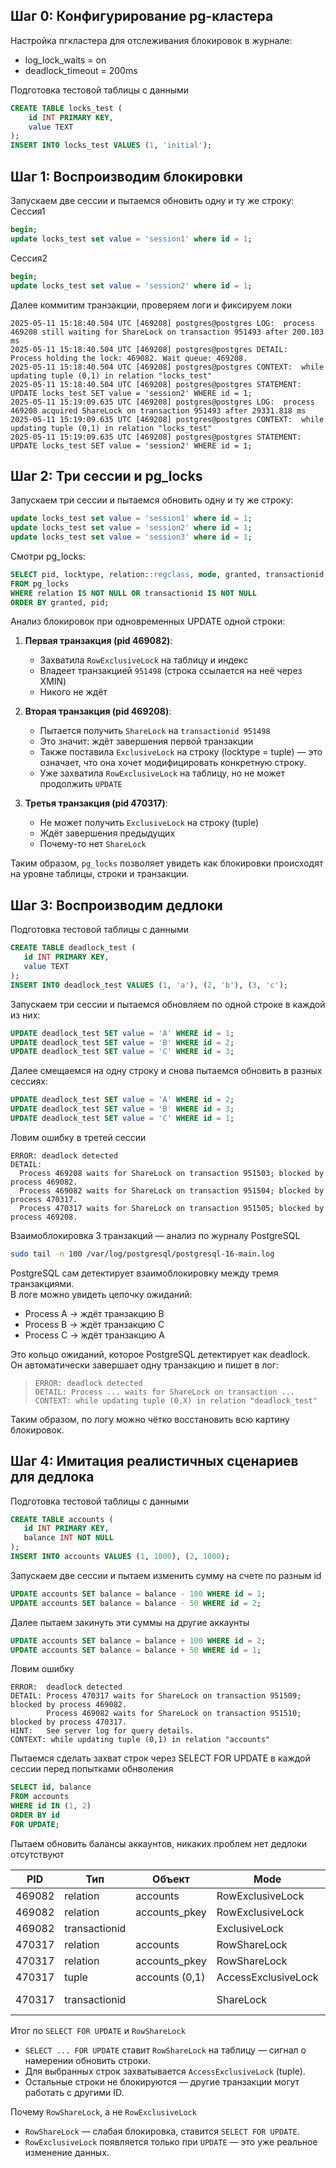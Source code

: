 ## Шаг 0: Конфигурирование pg-кластера
Настройка пгкластера для отслеживания блокировок в журнале:
- log_lock_waits = on
- deadlock_timeout = 200ms

Подготовка тестовой таблицы с данными
```sql
CREATE TABLE locks_test (
    id INT PRIMARY KEY,
    value TEXT
);
INSERT INTO locks_test VALUES (1, 'initial');
```

## Шаг 1: Воспроизводим блокировки

Запускаем две сессии и пытаемся обновить одну и ту же строку:
Сессия1
```sql
begin;
update locks_test set value = 'session1' where id = 1;
```
Сессия2
```sql
begin;
update locks_test set value = 'session2' where id = 1;
```

Далее коммитим транзакции, проверяем логи и фиксируем локи
```
2025-05-11 15:18:40.504 UTC [469208] postgres@postgres LOG:  process 469208 still waiting for ShareLock on transaction 951493 after 200.103 ms
2025-05-11 15:18:40.504 UTC [469208] postgres@postgres DETAIL:  Process holding the lock: 469082. Wait queue: 469208.
2025-05-11 15:18:40.504 UTC [469208] postgres@postgres CONTEXT:  while updating tuple (0,1) in relation "locks_test"
2025-05-11 15:18:40.504 UTC [469208] postgres@postgres STATEMENT:  UPDATE locks_test SET value = 'session2' WHERE id = 1;
2025-05-11 15:19:09.635 UTC [469208] postgres@postgres LOG:  process 469208 acquired ShareLock on transaction 951493 after 29331.818 ms
2025-05-11 15:19:09.635 UTC [469208] postgres@postgres CONTEXT:  while updating tuple (0,1) in relation "locks_test"
2025-05-11 15:19:09.635 UTC [469208] postgres@postgres STATEMENT:  UPDATE locks_test SET value = 'session2' WHERE id = 1;
```

## Шаг 2: Три сессии и pg_locks

Запускаем три сессии и пытаемся обновить одну и ту же строку:
```sql
update locks_test set value = 'session1' where id = 1;
update locks_test set value = 'session2' where id = 1;
update locks_test set value = 'session3' where id = 1;
```

Смотри pg_locks:
```sql
SELECT pid, locktype, relation::regclass, mode, granted, transactionid
FROM pg_locks
WHERE relation IS NOT NULL OR transactionid IS NOT NULL
ORDER BY granted, pid;
```

Анализ блокировок при одновременных UPDATE одной строки:

1. **Первая транзакция (pid 469082)**:
    - Захватила `RowExclusiveLock` на таблицу и индекс
    - Владеет транзакцией `951498` (строка ссылается на неё через XMIN)
    - Никого не ждёт

2. **Вторая транзакция (pid 469208)**:
    - Пытается получить `ShareLock` на `transactionid 951498`
    - Это значит: ждёт завершения первой транзакции
    - Также поставила `ExclusiveLock` на строку (locktype = tuple) — это означает, что она хочет модифицировать конкретную строку.
    - Уже захватила `RowExclusiveLock` на таблицу, но не может продолжить `UPDATE`

3. **Третья транзакция (pid 470317)**:
    - Не может получить `ExclusiveLock` на строку (tuple)
    - Ждёт завершения предыдущих
    - Почему-то нет `ShareLock`

Таким образом, `pg_locks` позволяет увидеть как блокировки происходят на уровне таблицы, строки и транзакции.

## Шаг 3: Воспроизводим дедлоки

Подготовка тестовой таблицы с данными
```sql
CREATE TABLE deadlock_test (
   id INT PRIMARY KEY,
   value TEXT
);
INSERT INTO deadlock_test VALUES (1, 'a'), (2, 'b'), (3, 'c');
```

Запускаем три сессии и пытаемся обновляем по одной строке в каждой из них:
```sql
UPDATE deadlock_test SET value = 'A' WHERE id = 1;
UPDATE deadlock_test SET value = 'B' WHERE id = 2;
UPDATE deadlock_test SET value = 'C' WHERE id = 3;
```

Далее смещаемся на одну строку и снова пытаемся обновить в разных сессиях:
```sql
UPDATE deadlock_test SET value = 'A' WHERE id = 2;
UPDATE deadlock_test SET value = 'B' WHERE id = 3;
UPDATE deadlock_test SET value = 'C' WHERE id = 1;
```

Ловим ошибку в третей сессии 
```
ERROR: deadlock detected
DETAIL: 
  Process 469208 waits for ShareLock on transaction 951503; blocked by process 469082.
  Process 469082 waits for ShareLock on transaction 951504; blocked by process 470317.
  Process 470317 waits for ShareLock on transaction 951505; blocked by process 469208.
```

Взаимоблокировка 3 транзакций — анализ по журналу PostgreSQL
```bash
sudo tail -n 100 /var/log/postgresql/postgresql-16-main.log
```
PostgreSQL сам детектирует взаимоблокировку между тремя транзакциями.  
В логе можно увидеть цепочку ожиданий:
- Process A → ждёт транзакцию B
- Process B → ждёт транзакцию C
- Process C → ждёт транзакцию A

Это кольцо ожиданий, которое PostgreSQL детектирует как deadlock.  
Он автоматически завершает одну транзакцию и пишет в лог:
> `ERROR: deadlock detected`  
> `DETAIL: Process ... waits for ShareLock on transaction ...`  
> `CONTEXT: while updating tuple (0,X) in relation "deadlock_test"`
> 
Таким образом, по логу можно чётко восстановить всю картину блокировок.

## Шаг 4: Имитация реалистичных сценариев для дедлока

Подготовка тестовой таблицы с данными
```sql
CREATE TABLE accounts (
   id INT PRIMARY KEY,
   balance INT NOT NULL
);
INSERT INTO accounts VALUES (1, 1000), (2, 1000);
```

Запускаем две сессии и пытаем изменить сумму на счете по разным id
```sql
UPDATE accounts SET balance = balance - 100 WHERE id = 1;
UPDATE accounts SET balance = balance - 50 WHERE id = 2;
```

Далее пытаем закинуть эти суммы на другие аккаунты
```sql
UPDATE accounts SET balance = balance + 100 WHERE id = 2;
UPDATE accounts SET balance = balance + 50 WHERE id = 1;
```

Ловим ошибку
```
ERROR:  deadlock detected
DETAIL: Process 470317 waits for ShareLock on transaction 951509; blocked by process 469082.
        Process 469082 waits for ShareLock on transaction 951510; blocked by process 470317.
HINT:   See server log for query details.
CONTEXT: while updating tuple (0,1) in relation "accounts"
```

Пытаемся сделать захват строк через SELECT FOR UPDATE в каждой сессии перед попытками обнволения
```sql
SELECT id, balance
FROM accounts
WHERE id IN (1, 2)
ORDER BY id
FOR UPDATE;
```

Пытаем обновить балансы аккаунтов, никаких проблем нет дедлоки отсутствуют

| PID    | Тип           | Объект         | Mode                | granted      |
| ------ | ------------- | -------------- | ------------------- | ------------ |
| 469082 | relation      | accounts       | RowExclusiveLock    | ✅            |
| 469082 | relation      | accounts\_pkey | RowExclusiveLock    | ✅            |
| 469082 | transactionid |                | ExclusiveLock       | ✅            |
| 470317 | relation      | accounts       | RowShareLock        | ✅            |
| 470317 | relation      | accounts\_pkey | RowShareLock        | ✅            |
| 470317 | tuple         | accounts (0,1) | AccessExclusiveLock | ✅            |
| 470317 | transactionid |                | ShareLock           | ❌ (ожидание) |

Итог по `SELECT FOR UPDATE` и `RowShareLock`

- `SELECT ... FOR UPDATE` ставит `RowShareLock` на таблицу — сигнал о намерении обновить строки.
- Для выбранных строк захватывается `AccessExclusiveLock` (tuple).
- Остальные строки не блокируются — другие транзакции могут работать с другими ID.

Почему `RowShareLock`, а не `RowExclusiveLock`

- `RowShareLock` — слабая блокировка, ставится `SELECT FOR UPDATE`.
- `RowExclusiveLock` появляется только при `UPDATE` — это уже реальное изменение данных.

